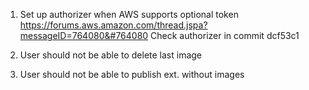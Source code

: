 1. Set up authorizer when AWS supports optional token
    https://forums.aws.amazon.com/thread.jspa?messageID=764080&#764080
    Check authorizer in commit dcf53c1

1. User should not be able to delete last image
1. User should not be able to publish ext. without images
